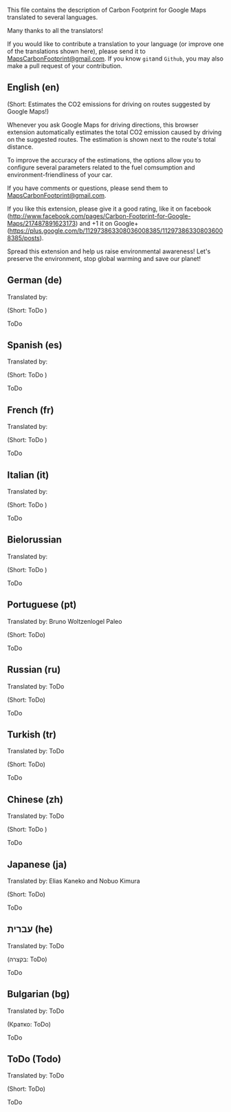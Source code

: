 This file contains the description of Carbon Footprint for Google Maps translated to several languages.

Many thanks to all the translators!

If you would like to contribute a translation to your language 
(or improve one of the translations shown here), 
please send it to [MapsCarbonFootprint@gmail.com](mailto:MapsCarbonFootprint@gmail.com). 
If you know ```git```and ```Github```, 
you may also  make a pull request of your contribution.



English (en)
------------

(Short: Estimates the CO2 emissions for driving on routes suggested by Google Maps!)

Whenever you ask Google Maps for driving directions, this browser extension automatically estimates the total CO2 emission caused by driving on the suggested routes. The estimation is shown next to the route's total distance.

To improve the accuracy of the estimations, the options allow you to configure several parameters related to the fuel comsumption and environment-friendliness of your car.

If you have comments or questions, please send them to MapsCarbonFootprint@gmail.com.

If you like this extension, please give it a good rating, like it on facebook (http://www.facebook.com/pages/Carbon-Footprint-for-Google-Maps/217487891623173) and +1 it on Google+ (https://plus.google.com/b/112973863308036008385/112973863308036008385/posts).

Spread this extension and help us raise environmental awareness! Let's preserve the environment, stop global warming and save our planet!


German (de)
-----------

Translated by: 

(Short: ToDo )

ToDo


Spanish (es)
------------

Translated by: 

(Short: ToDo )

ToDo


French (fr)
-----------

Translated by: 

(Short: ToDo )

ToDo


Italian (it)
-----------

Translated by: 

(Short: ToDo )

ToDo


Bielorussian
------------

Translated by: 

(Short: ToDo )

ToDo



Portuguese (pt)
---------------

Translated by: Bruno Woltzenlogel Paleo

(Short: ToDo)

ToDo


Russian (ru)
------------

Translated by: ToDo

(Short: ToDo)

ToDo



Turkish (tr)
------------

Translated by: ToDo

(Short: ToDo)

ToDo



Chinese (zh)
------------

Translated by: ToDo

(Short: ToDo )

ToDo


Japanese (ja)
-------------

Translated by: Elias Kaneko and Nobuo Kimura

(Short: ToDo)

ToDo


עברית (he)
------------

Translated by: ToDo

(בקצרה: ToDo)

ToDo


Bulgarian (bg)
------------

Translated by: ToDo

(Кратко: ToDo)

ToDo


ToDo (Todo)
-----------

Translated by: ToDo

(Short: ToDo)

ToDo
